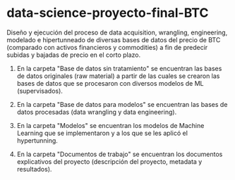 # data-science-proyecto-final-BTC
Diseño y ejecución del proceso de data acquisition, wrangling, engineering, modelado e hipertunneado de diversas bases de datos del precio de BTC (comparado con activos financieros y commodities) a fin de predecir subidas y bajadas de precio en el corto plazo.

1. En la carpeta "Base de datos sin tratamiento" se encuentran las bases de datos originales (raw material) a partir de las cuales se crearon las bases de datos que se procesaron con diversos modelos de ML (supervisados).

2. En la carpeta "Base de datos para modelos" se encuentran las bases de datos procesadas (data wrangling y data engineering).

3. En la carpeta "Modelos" se encuentran los modelos de Machine Learning que se implementaron y a los que se les aplicó el hypertunning.

4. En la carpeta "Documentos de trabajo" se encuentran los documentos explicativos del proyecto (descripción del proyecto, metadata y resultados).
